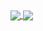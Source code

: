 <a href="https://github.com/abdisa-dev/abdisa-dev">
  <img align="center" src="https://github-readme-stats.vercel.app/api?username=benwinding&count_private=true&show_icons=true&include_all_commits=true&hide_border=true&hide_title=true" />
</a>
<a href="https://github.com/abdisa-dev/abdisa-dev">
  <img align="center" src="https://github-readme-stats.vercel.app/api/top-langs/?username=benwinding&langs_count=3&hide_title=true&hide_border=true" />
</a>
